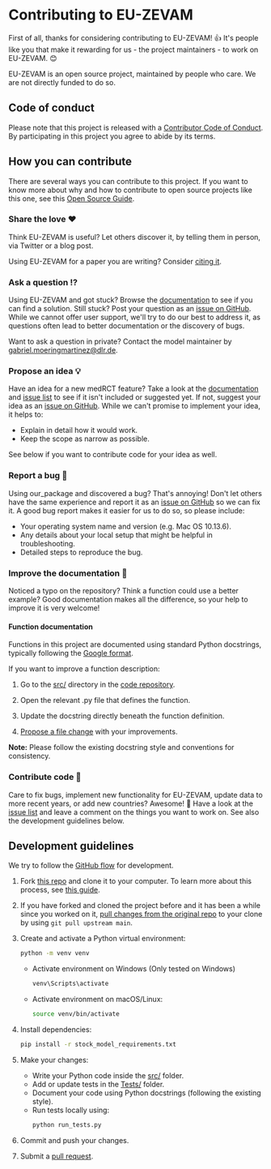 # Contributing to EU-ZEVAM

<!-- This CONTRIBUTING.md is adapted from https://gist.github.com/peterdesmet/e90a1b0dc17af6c12daf6e8b2f044e7c -->

First of all, thanks for considering contributing to EU-ZEVAM! 👍 It's people like you that make it rewarding for us - the project maintainers - to work on EU-ZEVAM. 😊

EU-ZEVAM is an open source project, maintained by people who care. We are not directly funded to do so.

[repo]: https://github.com/gabrielmoringmartinez/European-passenger-car-stock-model
[issues]: https://github.com/gabrielmoringmartinez/European-passenger-car-stock-model/issues
[new_issue]: https://github.com/gabrielmoringmartinez/European-passenger-car-stock-model/issues/new
[citation]: https://github.com/gabrielmoringmartinez/European-passenger-car-stock-model#-citation

## Code of conduct

Please note that this project is released with a [Contributor Code of Conduct](CODE_OF_CONDUCT.md). By participating in this project you agree to abide by its terms.

## How you can contribute

There are several ways you can contribute to this project. If you want to know more about why and how to contribute to open source projects like this one, see this [Open Source Guide](https://opensource.guide/how-to-contribute/).

### Share the love ❤️

Think EU-ZEVAM is useful? Let others discover it, by telling them in person, via Twitter or a blog post.

Using EU-ZEVAM for a paper you are writing? Consider [citing it](README.md#-citation).

### Ask a question ⁉️

Using EU-ZEVAM and got stuck? Browse the [documentation](README.md) to see if you can find a solution. Still stuck? Post your question as an [issue on GitHub][new_issue]. While we cannot offer user support, we'll try to do our best to address it, as questions often lead to better documentation or the discovery of bugs.

Want to ask a question in private? Contact the model maintainer by <gabriel.moeringmartinez@dlr.de>.

### Propose an idea 💡

Have an idea for a new medRCT feature? Take a look at the [documentation](README.md) and [issue list][issues] to see if it isn't included or suggested yet. If not, suggest your idea as an [issue on GitHub][new_issue]. While we can't promise to implement your idea, it helps to:

* Explain in detail how it would work.
* Keep the scope as narrow as possible.

See below if you want to contribute code for your idea as well.

### Report a bug 🐛

Using our_package and discovered a bug? That's annoying! Don't let others have the same experience and report it as an [issue on GitHub][new_issue] so we can fix it. A good bug report makes it easier for us to do so, so please include:

* Your operating system name and version (e.g. Mac OS 10.13.6).
* Any details about your local setup that might be helpful in troubleshooting.
* Detailed steps to reproduce the bug.

### Improve the documentation 📖

Noticed a typo on the repository? Think a function could use a better example? Good documentation makes all the difference, so your help to improve it is very welcome!

#### Function documentation

Functions in this project are documented using standard Python docstrings, typically following the [Google format](https://sphinxcontrib-napoleon.readthedocs.io/en/latest/example_google.html).

If you want to improve a function description:

1. Go to the [src/](src) directory in the [code repository][repo].

2. Open the relevant .py file that defines the function.

3. Update the docstring directly beneath the function definition.

4. [Propose a file change](https://docs.github.com/en/repositories/working-with-files/managing-files/editing-files) with your improvements.

**Note:** Please follow the existing docstring style and conventions for consistency. 

### Contribute code 📝

Care to fix bugs, implement new functionality for EU-ZEVAM, update data to more recent years, or add new countries? Awesome! 👏 Have a look at the [issue list][issues] and leave a comment on the things you want to work on. See also the development guidelines below.

## Development guidelines

We try to follow the [GitHub flow](https://guides.github.com/introduction/flow/) for development.

1. Fork [this repo][repo] and clone it to your computer. To learn more about this process, see [this guide](https://guides.github.com/activities/forking/).
2. If you have forked and cloned the project before and it has been a while since you worked on it, [pull changes from the original repo](https://help.github.com/articles/merging-an-upstream-repository-into-your-fork/) to your clone by using `git pull upstream main`.
3. Create and activate a Python virtual environment:

    ```bash
    python -m venv venv
    ```

    - Activate environment on Windows (Only tested on Windows)

      ```bash
      venv\Scripts\activate
      ```

    - Activate environment on macOS/Linux:

      ```bash
      source venv/bin/activate
      ```
4. Install dependencies:
    ```bash
    pip install -r stock_model_requirements.txt
    ```

5. Make your changes:
    - Write your Python code inside the [src/](src) folder.
    - Add or update tests in the [Tests/](Tests) folder.
    - Document your code using Python docstrings (following the existing style).
    - Run tests locally using:
        ```bash
        python run_tests.py
        ```

6. Commit and push your changes.
7. Submit a [pull request](https://docs.github.com/de/get-started/exploring-projects-on-github/contributing-to-a-project#making-a-pull-request).